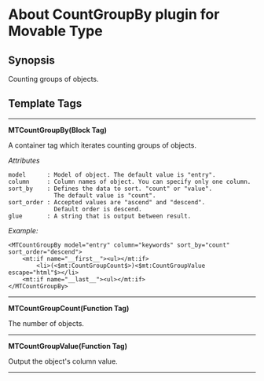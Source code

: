 # About CountGroupBy plugin for Movable Type

## Synopsis

Counting groups of objects.

## Template Tags

---------------------------------------

**MTCountGroupBy(Block Tag)**

A container tag which iterates counting groups of objects.

*Attributes*

    model      : Model of object. The default value is "entry".
    column     : Column names of object. You can specify only one column.
    sort_by    : Defines the data to sort. "count" or "value".
                 The default value is "count".
    sort_order : Accepted values are "ascend" and "descend".
                 Default order is descend.
    glue       : A string that is output between result.

*Example:*

    <MTCountGroupBy model="entry" column="keywords" sort_by="count" sort_order="descend">
        <mt:if name="__first__"><ul></mt:if>
            <li>(<$mt:CountGroupCount$>)<$mt:CountGroupValue escape="html"$></li>
        <mt:if name="__last__"><ul></mt:if>
    </MTCountGroupBy>

---------------------------------------

**MTCountGroupCount(Function Tag)**

The number of objects.

---------------------------------------

**MTCountGroupValue(Function Tag)**

Output the object's column value.

---------------------------------------

